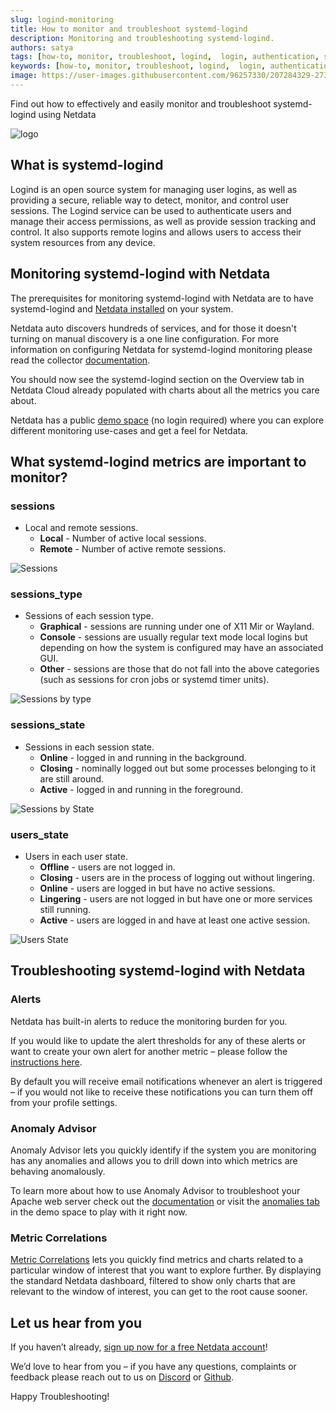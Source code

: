```yaml
---
slug: logind-monitoring
title: How to monitor and troubleshoot systemd-logind
description: Monitoring and troubleshooting systemd-logind.
authors: satya
tags: [how-to, monitor, troubleshoot, logind,  login, authentication, security]
keywords: [how-to, monitor, troubleshoot, logind,  login, authentication, security]
image: https://user-images.githubusercontent.com/96257330/207284329-273076e5-c092-45ab-a771-7b99cc50a15b.png
---
```


Find out how to effectively and easily monitor and troubleshoot systemd-logind using Netdata

![logo](https://user-images.githubusercontent.com/96257330/207284329-273076e5-c092-45ab-a771-7b99cc50a15b.png)

<!--truncate-->

## What is systemd-logind

Logind is an open source system for managing user logins, as well as providing a secure, reliable way to detect, monitor, and control user sessions. The Logind service can be used to authenticate users and manage their access permissions, as well as provide session tracking and control. It also supports remote logins and allows users to access their system resources from any device.

## Monitoring systemd-logind with Netdata

The prerequisites for monitoring systemd-logind with Netdata are to have systemd-logind and [Netdata installed](https://learn.netdata.cloud/docs/cloud/get-started) on your system. 

Netdata auto discovers hundreds of services, and for those it doesn't turning on manual discovery is a one line configuration. For more information on configuring Netdata for systemd-logind monitoring please read the collector [documentation](https://learn.netdata.cloud/docs/agent/collectors/go.d.plugin/modules/logind).

You should now see the systemd-logind section on the Overview tab in Netdata Cloud already populated with charts about all the metrics you care about.

Netdata has a public [demo space](https://app.netdata.cloud/spaces/netdata-demo) (no login required) where you can explore different monitoring use-cases and get a feel for Netdata.

## What systemd-logind metrics are important to monitor?

### sessions

 - Local and remote sessions.
   - **Local** - Number of active local sessions.
   - **Remote** - Number of active remote sessions.

![Sessions](https://user-images.githubusercontent.com/96257330/207290462-0640f27a-a29d-45b1-a240-80e0a02331e2.png)

### sessions_type

 - Sessions of each session type.
   - **Graphical** - sessions are running under one of X11 Mir or Wayland.
   - **Console** - sessions are usually regular text mode local logins but depending on how the system is configured may have an associated GUI.
   - **Other** - sessions are those that do not fall into the above categories (such as sessions for cron jobs or systemd timer units).

![Sessions by type](https://user-images.githubusercontent.com/96257330/207292086-672f7532-bc18-4192-95d7-1aaf2f678dea.png)

### sessions_state

 - Sessions in each session state.
   - **Online** - logged in and running in the background. 
   - **Closing** - nominally logged out but some processes belonging to it are still around. 
   - **Active** - logged in and running in the foreground.

![Sessions by State](https://user-images.githubusercontent.com/96257330/207291344-32d9086d-bec1-4760-8465-65b82bb74444.png)

### users_state

 - Users in each user state.
   - **Offline** - users are not logged in. 
   - **Closing** - users are in the process of logging out without lingering. 
   - **Online** - users are logged in but have no active sessions. 
   - **Lingering** - users are not logged in but have one or more services still running. 
   - **Active** - users are logged in and have at least one active session.

![Users State](https://user-images.githubusercontent.com/96257330/207291764-2280e8ee-dfd1-4bfc-aef5-96b0e1d9c170.png)

## Troubleshooting systemd-logind with Netdata

### Alerts

Netdata has built-in alerts to reduce the monitoring burden for you. 

If you would like to update the alert thresholds for any of these alerts or want to create your own alert for another metric – please follow the [instructions here](https://learn.netdata.cloud/docs/monitor/configure-alarms).

By default you will receive email notifications whenever an alert is triggered – if you would not like to receive these notifications you can turn them off from your profile settings.

### Anomaly Advisor

Anomaly Advisor lets you quickly identify if the system you are monitoring has any anomalies and allows you to drill down into which metrics are behaving anomalously.

To learn more about how to use Anomaly Advisor to troubleshoot your Apache web server check out the [documentation](https://learn.netdata.cloud/docs/cloud/insights/anomaly-advisor) or visit the [anomalies tab](https://app.netdata.cloud/spaces/netdata-demo/rooms/apache/anomalies) in the demo space to play with it right now.

### Metric Correlations 

[Metric Correlations](https://learn.netdata.cloud/docs/cloud/insights/metric-correlations) lets you quickly find metrics and charts related to a particular window of interest that you want to explore further. By displaying the standard Netdata dashboard, filtered to show only charts that are relevant to the window of interest, you can get to the root cause sooner.

## Let us hear from you

If you haven’t already, [sign up now for a free Netdata account](https://app.netdata.cloud/?utm_campaign=technical&utm_source=content&utm_medium=blog&utm_content=logind-monitoring)! 

We’d love to hear from you – if you have any questions, complaints or feedback please reach out to us on [Discord](https://discord.com/invite/mPZ6WZKKG2) or [Github](https://github.com/netdata/netdata/).

Happy Troubleshooting!
